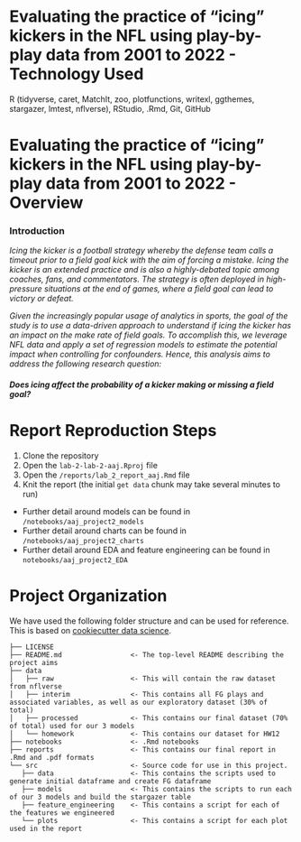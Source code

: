 # Evaluating the practice of “icing” kickers in the NFL using play-by-play data from 2001 to 2022 - Technology Used
R (tidyverse, caret, MatchIt, zoo, plotfunctions, writexl, ggthemes, stargazer, lmtest, nflverse), RStudio, .Rmd, Git, GitHub

# Evaluating the practice of “icing” kickers in the NFL using play-by-play data from 2001 to 2022 - Overview

### Introduction
*Icing the kicker is a football strategy whereby the defense team calls a timeout prior to a field goal kick with the aim of forcing a mistake. Icing the kicker is an extended practice and is also a highly-debated topic among coaches, fans, and commentators. The strategy is often deployed in high-pressure situations at the end of games, where a field goal can lead to victory or defeat.*

*Given the increasingly popular usage of analytics in sports, the goal of the study is to use a data-driven approach to understand if icing the kicker has an impact on the make rate of field goals. To accomplish this, we leverage NFL data and apply a set of regression models to estimate the potential impact when controlling for confounders. Hence, this analysis aims to address the following research question:*

#### *Does icing affect the probability of a kicker making or missing a field goal?*


# Report Reproduction Steps
1. Clone the repository
2. Open the `lab-2-lab-2-aaj.Rproj` file
3. Open the `/reports/lab_2_report_aaj.Rmd` file
4. Knit the report (the initial `get data` chunk may take several minutes to run)
  - Further detail around models can be found in `/notebooks/aaj_project2_models`
  - Further detail around charts can be found in `/notebooks/aaj_project2_charts`
  - Further detail around EDA and feature engineering can be found in `notebooks/aaj_project2_EDA`

# Project Organization

We have used the following folder structure and can be used for reference. 
This is based on [cookiecutter data science](https://drivendata.github.io/cookiecutter-data-science).


    ├── LICENSE
    ├── README.md                 <- The top-level README describing the project aims
    ├── data
    │   ├── raw                   <- This will contain the raw dataset from nflverse
    │   ├── interim               <- This contains all FG plays and associated variables, as well as our exploratory dataset (30% of total)
    │   ├── processed             <- This contains our final dataset (70% of total) used for our 3 models
    │   └── homework              <- This contains our dataset for HW12
    ├── notebooks                 <- .Rmd notebooks
    ├── reports                   <- This contains our final report in .Rmd and .pdf formats
    └── src                       <- Source code for use in this project.
       ├── data                   <- This contains the scripts used to generate initial dataframe and create FG dataframe
       ├── models                 <- This contains the scripts to run each of our 3 models and build the stargazer table
       ├── feature_engineering    <- This contains a script for each of the features we engineered
       └── plots                  <- This contains a script for each plot used in the report



